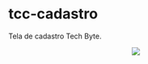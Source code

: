 # tcc-cadastro
Tela de cadastro Tech Byte.
<div  align="center">
<img src=" https://github.com/techbytetcc/tcc-cadastro/assets/124785711/5972e87f-8968-4770-8857-0ce431023989"/>
</div>​​